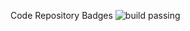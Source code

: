Code Repository Badges ![build passing](https://github.com/ghimire-s/imadolcraft/repo-badges/build-passing.png)
